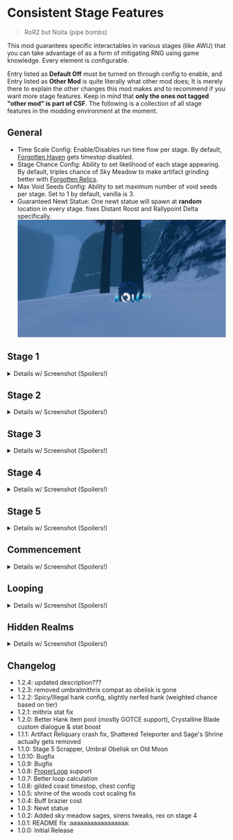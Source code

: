 # Consistent Stage Features
> RoR2 but Noita (pipe bombs)

This mod guarantees specific interactables in various stages (like AWU) that you can take advantage of as a form of mitigating RNG using game knowledge. Every element is configurable.

Entry listed as **Default Off** must be turned on through config to enable, and Entry listed as **Other Mod** is quite literally what other mod does; It is merely there to explain the other changes this mod makes and to recommend if you want more stage features. Keep in mind that **only the ones not tagged "other mod" is part of CSF**. The following is a collection of all stage features in the modding environment at the moment.

## General
- Time Scale Config: Enable/Disables run time flow per stage. By default, [Forgotten Haven](https://thunderstore.io/package/PlasmaCore3/Forgotten_Relics/) gets timestop disabled.
- Stage Chance Config: Ability to set likelihood of each stage appearing. By default, triples chance of Sky Meadow to make artifact grinding better with [Forgotten Relics](https://thunderstore.io/package/PlasmaCore3/Forgotten_Relics/).
- Max Void Seeds Config: Ability to set maximum number of void seeds per stage. Set to 1 by default, vanilla is 3.
- Guaranteed Newt Statue: One newt statue will spawn at **random** location in every stage. fixes Distant Roost and Rallypoint Delta specifically.
![Image](https://raw.githubusercontent.com/prodzpod/ConsistentStageFeatures/master/20230225093120_1.jpg)

## Stage 1
<details><summary>Details w/ Screenshot (Spoilers!)</summary>
<p>

- Buff braziers cost twice as much by default.
![Image](https://raw.githubusercontent.com/prodzpod/ConsistentStageFeatures/master/20230226014707_1.jpg)
- Guaranteed [Buff Brazier](https://thunderstore.io/package/KomradeSpectre/Aetherium/): At least one Buff Brazier will always spawn in a **random** location. **Buff Braziers will no longer spawn randomly by default.**
![Image](https://raw.githubusercontent.com/prodzpod/ConsistentStageFeatures/master/20230224153644_1.jpg)

- **Default Off:** Large Printer in Titanic Plains.
![Image](https://raw.githubusercontent.com/prodzpod/ConsistentStageFeatures/master/20230224153614_1.jpg)
![Image](https://raw.githubusercontent.com/prodzpod/ConsistentStageFeatures/master/20230224153903_1.jpg)
- **Default Off:** Overgrown Printer in Distant Roost.
![Image](https://raw.githubusercontent.com/prodzpod/ConsistentStageFeatures/master/20230224154012_1.jpg)
![Image](https://raw.githubusercontent.com/prodzpod/ConsistentStageFeatures/master/20230224154037_1.jpg)
- **Default Off:** Military Printer in Siphoned Forest.
![Image](https://raw.githubusercontent.com/prodzpod/ConsistentStageFeatures/master/20230224154108_1.jpg)

</p>
</details>

## Stage 2
<details><summary>Details w/ Screenshot (Spoilers!)</summary>
<p>

- Guaranteed Lunar Bud: At least one Lunar Bud will always spawn in a **fixed** location. Ability to turn off natural spawn is also configurable.
![Image](https://raw.githubusercontent.com/prodzpod/ConsistentStageFeatures/master/20230224154345_1.jpg)

- **Default Off:** Pressure plates will stay put in Abandoned Aqueduct.
![Image](https://raw.githubusercontent.com/prodzpod/ConsistentStageFeatures/master/20230224154555_1.jpg)
- Destroying N'kuhana's Altar rewards you with a Void Uncommon item
![Image](https://raw.githubusercontent.com/prodzpod/ConsistentStageFeatures/master/20230224154752_1.jpg)
- **Other Mod** [KannasQualityofLife](https://thunderstore.io/package/SylmarDev/KannasQualityofLife/): Cleansing Pool spawns at **fixed** location in Aphelian Sanctuary
![Image](https://raw.githubusercontent.com/prodzpod/ConsistentStageFeatures/master/20230224155231_1.jpg)
- **Other Mod** [Forgotten Relics](https://thunderstore.io/package/PlasmaCore3/Forgotten_Relics/): Shrine of Tar spawns at **random** location in Dry Basin
![Image](https://raw.githubusercontent.com/prodzpod/ConsistentStageFeatures/master/20230224155358_1.jpg)

</p>
</details>

## Stage 3
<details><summary>Details w/ Screenshot (Spoilers!)</summary>
<p>

- Guaranteed Altar of Gold: At least one Altar of Gold will always spawn in a **random** location. Ability to turn off natural spawn is also configurable.
![Image](https://raw.githubusercontent.com/prodzpod/ConsistentStageFeatures/master/20230224230949_1.jpg)

- **Other Mod** [BetterDrones](https://thunderstore.io/package/pseudopulse/BetterDrones/): TC-280 Prototype spawns at **fixed** location in Rallypoint Delta.
![Image](https://raw.githubusercontent.com/prodzpod/ConsistentStageFeatures/master/20230224163623_1.jpg)
- **Other Mod** [Mystic's Items](https://thunderstore.io/package/TheMysticSword/MysticsItems/): Archaic Mask spawns at **fixed** location in Scorched Acres
![Image](https://raw.githubusercontent.com/prodzpod/ConsistentStageFeatures/master/20230224163730_1.jpg)
- Cloaked Chest will spawn at **fixed** location in Sulfur Pools, as well as two Lockboxes (indirect buff to Rusted Key)
![Image](https://raw.githubusercontent.com/prodzpod/ConsistentStageFeatures/master/20230224163917_1.jpg)
![Image](https://raw.githubusercontent.com/prodzpod/ConsistentStageFeatures/master/20230224163845_1.jpg)
- **Other Mod** [Fogbound Lagoon](https://thunderstore.io/package/JaceDaDorito/FogboundLagoon/): Adds a timed chest.
![Image](https://raw.githubusercontent.com/prodzpod/ConsistentStageFeatures/master/20230224163526_1.jpg)
- Interacting with Hank from [Fogbound Lagoon](https://thunderstore.io/package/JaceDaDorito/FogboundLagoon/) results in a random drink.
![Image](https://raw.githubusercontent.com/prodzpod/ConsistentStageFeatures/master/20230224163440_1.jpg)

</p>
</details>

## Stage 4
<details><summary>Details w/ Screenshot (Spoilers!)</summary>
<p>

- Guaranteed REX: At least one REX will always spawn in a **fixed** location.
![Image](https://raw.githubusercontent.com/prodzpod/ConsistentStageFeatures/master/20230224230507_1.jpg)
- Shrine of the Mountain will spawn at **fixed** location in Siren's Call.
![Image](https://raw.githubusercontent.com/prodzpod/ConsistentStageFeatures/master/20230224230337_1.jpg)
- **Other Mod** [Direseeker](https://thunderstore.io/package/EnforcerGang/Direseeker/): Replaces the legendary chest with Direseeker, an AWU-tier boss.
![Image](https://raw.githubusercontent.com/prodzpod/ConsistentStageFeatures/master/20230224164000_1.jpg)
- **Other Mod** [Fetch a Friend Quest](https://thunderstore.io/package/RandomlyAwesome/Fetch_a_friend_Quest/): Rescueing REX adds it to your team.
![Image](https://raw.githubusercontent.com/prodzpod/ConsistentStageFeatures/master/20230224164140_1.jpg)
- **Other Mod** [Mystic's Items](https://thunderstore.io/package/TheMysticSword/MysticsItems/): Spotter Drone spawns at Sundered Grove.
![Image](https://raw.githubusercontent.com/prodzpod/ConsistentStageFeatures/master/20230224164104_1.jpg)

</p>
</details>

## Stage 5
<details><summary>Details w/ Screenshot (Spoilers!)</summary>
<p>

- Guaranteed [Shrine of Repair](https://thunderstore.io/package/viliger/ShrineOfRepair/): At least one Shrine of Repair will always spawn in a **random** location. Ability to turn off natural spawn is also configurable.
![Image](https://raw.githubusercontent.com/prodzpod/ConsistentStageFeatures/master/20230224164423_1.jpg)
- **Default Off:** At least one Scrapper will always spawn in a **random** location.
![Image](https://raw.githubusercontent.com/prodzpod/ConsistentStageFeatures/master/20230314210922_1.jpg)
- **Default Off:** Sages' Shrine will spawn at **fixed** location in Sky Meadow.
![Image](https://raw.githubusercontent.com/prodzpod/ConsistentStageFeatures/master/20230224230556_1.jpg)
- Sages' Shrine will spawn at **fixed** location in [Slumbering Satellite](https://thunderstore.io/package/PlasmaCore3/Forgotten_Relics/). **Sages' Shrines will no longer spawn randomly by default.**
![Image](https://raw.githubusercontent.com/prodzpod/ConsistentStageFeatures/master/20230224164601_1.jpg)
- [Crystalline Blade](https://thunderstore.io/package/TheMysticSword/BulwarksHaunt/) will spawn at **fixed** location in [Slumbering Satellite](https://thunderstore.io/package/PlasmaCore3/Forgotten_Relics/).
![Image](https://raw.githubusercontent.com/prodzpod/ConsistentStageFeatures/master/20230224164452_1.jpg)

</p>
</details>

## Commencement
<details><summary>Details w/ Screenshot (Spoilers!)</summary>
<p>

- **Other Mod** [Shrine of Repair](https://thunderstore.io/package/viliger/ShrineOfRepair/): Shrine of Repair will spawn at **fixed** location.
![Image](https://raw.githubusercontent.com/prodzpod/ConsistentStageFeatures/master/20230224164851_1.jpg)
- **Default Off:** Scrapper will spawn at **fixed** location.
![Image](https://raw.githubusercontent.com/prodzpod/ConsistentStageFeatures/master/20230224164858_1.jpg)
- When [Crystalline Blade](https://thunderstore.io/package/TheMysticSword/BulwarksHaunt/) is equipped, Mithrix will be 20% faster (configurable health, damage, attack speed, movement speed, armor) and has custom dialogue. Defeating the buffed Mithrix will reward extra Lunar Coins.
![Image](https://raw.githubusercontent.com/prodzpod/ConsistentStageFeatures/master/20230505164253_1.jpg)
</p>
</details>

## Looping
<details><summary>Details w/ Screenshot (Spoilers!)</summary>
<p>

- [Shattered Teleporter](https://thunderstore.io/package/PlasmaCore3/Forgotten_Relics/) will spawn at **random** location in Stage 6.
![Image](https://raw.githubusercontent.com/prodzpod/ConsistentStageFeatures/master/20230224165122_1.jpg)
- **Default Off:** Null Portal will spawn after the teleporter in Stage 7.
![Image](https://raw.githubusercontent.com/prodzpod/ConsistentStageFeatures/master/20230224165158_1.jpg)
- Void Portal will spawn after the teleporter in Stage 10.
![Image](https://raw.githubusercontent.com/prodzpod/ConsistentStageFeatures/master/20230224165240_1.jpg)

</p>
</details>

## Hidden Realms
<details><summary>Details w/ Screenshot (Spoilers!)</summary>
<p>

- Altar of Gold's Base cost is halved and configurable.
![Image](https://raw.githubusercontent.com/prodzpod/ConsistentStageFeatures/master/20230224165439_1.jpg)
- Combat and Blood Shrines will spawn at **fixed** position in Gilded Coast.
![Image](https://raw.githubusercontent.com/prodzpod/ConsistentStageFeatures/master/20230224165609_1.jpg)
![Image](https://raw.githubusercontent.com/prodzpod/ConsistentStageFeatures/master/20230224165751_1.jpg)
- Gilded Coast will spawn 2 less chests. (Default is 4, configurable)
![Image](https://raw.githubusercontent.com/prodzpod/ConsistentStageFeatures/master/20230304161548_1.jpg)
- Whenever you purchase a Radio Scanner or deposit a Fuel Cell, Radar Scanner's effect will trigger in [Forgotten Haven](https://thunderstore.io/package/PlasmaCore3/Forgotten_Relics/).
![Image](https://raw.githubusercontent.com/prodzpod/ConsistentStageFeatures/master/20230224165949_1.jpg)
- **Other Mod** [KannasQualityofLife](https://thunderstore.io/package/SylmarDev/KannasQualityofLife/): Scrapper will spawn at **fixed** position in Bazaar Between Time.
![Image](https://raw.githubusercontent.com/prodzpod/ConsistentStageFeatures/master/20230224170224_1.jpg)
- **Other Mod**  [Shrine of Repair](https://thunderstore.io/package/viliger/ShrineOfRepair/): Shrine of Repair will spawn at **fixed** position in Bazaar Between Time.
![Image](https://raw.githubusercontent.com/prodzpod/ConsistentStageFeatures/master/20230224170737_1.jpg)
- **Other Mod**  [Dancer](https://thunderstore.io/package/nayDPz/Dancer/): Rescueing Artificer adds it to your team. 
![Image](https://raw.githubusercontent.com/prodzpod/ConsistentStageFeatures/master/20230224170724_1.jpg)
- Shrine of the Woods will spawn at **fixed** position in [A Moment, Haunted](https://thunderstore.io/package/TheMysticSword/BulwarksHaunt/).
![Image](https://raw.githubusercontent.com/prodzpod/ConsistentStageFeatures/master/20230224170025_1.jpg)
- Void Fields will no longer contain any loot.
![Image](https://raw.githubusercontent.com/prodzpod/ConsistentStageFeatures/master/20230224170800_1.jpg)

</p>
</details>

## Changelog
- 1.2.4: updated description???
- 1.2.3: removed umbralmithrix compat as obelisk is gone
- 1.2.2: Spicy/Illegal hank config, slightly nerfed hank (weighted chance based on tier)
- 1.2.1: mithrix stat fix
- 1.2.0: Better Hank item pool (mostly GOTCE support), Crystalline Blade custom dialogue & stat boost
- 1.1.1: Artifact Reliquary crash fix, Shattered Teleporter and Sage's Shrine actually gets removed
- 1.1.0: Stage 5 Scrapper, Umbral Obelisk on Old Moon
- 1.0.10: Bugfix
- 1.0.9: Bugfix
- 1.0.8: [ProperLoop](https://thunderstore.io/package/prodzpod/ProperLoop/) support
- 1.0.7: Better loop calculation
- 1.0.6: gilded coast timestop, chest config
- 1.0.5: shrine of the woods cost scaling fix
- 1.0.4: Buff brazier cost
- 1.0.3: Newt statue
- 1.0.2: Added sky meadow sages, sirens tweaks, rex on stage 4
- 1.0.1: README fix :aaaaaaaaaaaaaaaaa:
- 1.0.0: Initial Release